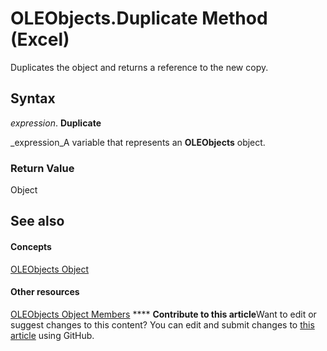 
# OLEObjects.Duplicate Method (Excel)

Duplicates the object and returns a reference to the new copy.


## Syntax

 _expression_. **Duplicate**

 _expression_A variable that represents an  **OLEObjects** object.


### Return Value

Object


## See also


#### Concepts


 [OLEObjects Object](e3fcf4bd-7c96-ecb3-dc04-551f7f7348f9.md)
#### Other resources


 [OLEObjects Object Members](7c3b0619-a988-1b8c-51b1-4c8ef3180264.md)
****   **Contribute to this article**Want to edit or suggest changes to this content? You can edit and submit changes to  [this article](https://github.com/jhershey00/VBA_Excel_Test/OpenXMLCon/articles/c0a841f7-8b92-95e7-c1b1-b0172ebed9cd.md) using GitHub.

